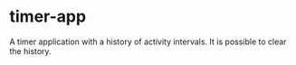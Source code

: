 # timer-app
A timer application with a history of activity intervals. It is possible to clear the history.
